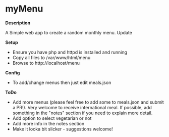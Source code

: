 # myMenu

<b>Description</b>

A Simple web app to create a random monthly menu.  Update

<b>Setup</b>
 - Ensure you have php and httpd is installed and running
 - Copy all files to /var/www/html/menu
 - Browse to http://localhost/menu

<b>Config</b>
 - To add/change menus then just edit meals.json
 
 <b>ToDo</b>
 - Add more menus (please feel free to add some to meals.json and submit a PR!).  Very welcome to receive international meal.  If possible, add something in the "notes" section if you need to explain more detail.
 - Add option to select vegetarian or not
 - Add more info in the notes section
 - Make it looka bit slicker - suggestions welcome!
 
